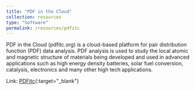 ```yaml
---
title: "PDF in the Cloud"
collection: resources
type: "Software"
permalink: /resources/pdfitc
---
```


PDF in the Cloud (pdfitc.org) is a cloud-based platform for pair distribution function (PDF) data analysis. 
PDF analysis is used to study the local atomic and magnetic structure of materials being developed and used in advanced 
applications such as high energy density batteries, solar fuel conversion, catalysis, electronics and many other high tech applications. 

Link: [PDFitc](https://www.pdfitc.org){:target="_blank"}
